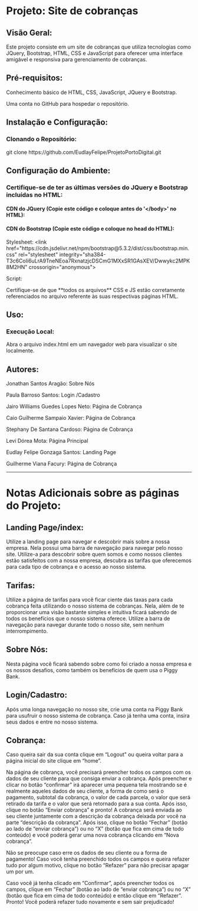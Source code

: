 <h1>Projeto: Site de cobranças</h1>
<h2>Visão Geral:</h2>
<p>Este projeto consiste em um site de cobranças que utiliza tecnologias como JQuery, Bootstrap, HTML, CSS e JavaScript para oferecer uma interface amigável e responsiva para gerenciamento de cobranças.</p>

<h2>Pré-requisitos:</h2>
<p>Conhecimento básico de HTML, CSS, JavaScript, JQuery e Bootstrap.</p>
<p>Uma conta no GitHub para hospedar o repositório.</p>

<h2>Instalação e Configuração:</h2>
<h3>Clonando o Repositório:</h3>
<p>git clone https://github.com/EudlayFelipe/ProjetoPortoDigital.git</p>

<h2>Configuração do Ambiente:</h2>
<h3>Certifique-se de ter as últimas versões do JQuery e Bootstrap incluídas no HTML:</h3>
<h4>CDN do JQuery (Copie este código e coloque antes do '&lt;/body&gt;' no HTML):</h4>
<p><script src="https://code.jquery.com/jquery-3.7.1.min.js"   integrity="sha256-/JqT3SQfawRcv/BIHPThkBvs0OEvtFFmqPF/lYI/Cxo="crossorigin="anonymous"></script></p>
<H4>CDN do Bootstrap (Copie este código e coloque no head do HTML):</H4>
<p> Stylesheet: &lt;link href="https://cdn.jsdelivr.net/npm/bootstrap@5.3.2/dist/css/bootstrap.min.css" rel="stylesheet" integrity="sha384-T3c6CoIi6uLrA9TneNEoa7RxnatzjcDSCmG1MXxSR1GAsXEV/Dwwykc2MPK8M2HN" crossorigin="anonymous"&gt;</p>
<p> Script: <script src="https://cdn.jsdelivr.net/npm/bootstrap@5.3.2/dist/js/bootstrap.bundle.min.js integrity="sha384-C6RzsynM9kWDrMNeT87bh95OGNyZPhcTNXj1NW7RuBCsyN/o0jlpcV8Qyq46cDfL" crossorigin="anonymous"></script></p>

<p>Certifique-se de que **todos os arquivos** CSS e JS estão corretamente referenciados no arquivo referente às suas respectivas páginas HTML.</p>

<h2>Uso:</h2>
<h3>Execução Local:</h3>
Abra o arquivo index.html em um navegador web para visualizar o site localmente.

<h2>Autores:</h2>
<P>Jonathan Santos Aragão: Sobre Nós</P>

<p>Paula Barroso Santos: Login /Cadastro</p>

<p>Jairo Williams Guedes Lopes Neto: Página de Cobrança</p>

<p>Caio Guilherme Sampaio Xavier: Página de Cobrança</p>

<p>Stephany De Santana Cardoso: Página de Cobrança</p>

<p>Levi Dórea Mota: Página Principal</p>

<p>Eudlay Felipe Gonzaga Santos: Landing Page</p>

<p>Guilherme Viana Facury: Página de Cobrança</p>
<hr>

<h1>Notas Adicionais sobre as páginas do Projeto:</h2>
<h2>Landing Page/index:</h2>
<p>Utilize a landing page para navegar e descobrir mais sobre a nossa empresa. Nela possui uma barra de navegação para navegar pelo nosso site. Utilize-a para descobrir sobre quem somos e como nossos clientes estão satisfeitos com a nossa empresa, descubra as tarifas que oferecemos para cada tipo de cobrança e o acesso ao nosso sistema.</p>

<h2>Tarifas:</h2>
<P>Utilize a página de tarifas para você ficar ciente das taxas para cada cobrança feita utilizando o nosso sistema de cobranças. Nela, além de te proporcionar uma visão bastante simples e intuitiva ficará sabendo de todos os benefícios que o nosso sistema oferece. Utilize a barra de navegação para navegar durante todo o nosso site, sem nenhum interrompimento.</P>

<h2>Sobre Nós:</h2>
<p>Nesta página você ficará sabendo sobre como foi criado a nossa empresa e os nossos desafios, como também os benefícios de quem usa o Piggy Bank.</p>

<h2>Login/Cadastro:</h2>
<p>Após uma longa navegação no nosso site, crie uma conta na Piggy Bank para usufruir o nosso sistema de cobrança. Caso já tenha uma conta, insira seus dados e entre no nosso sistema.</p>

<h2>Cobrança:</h2>
<p>Caso queira sair da sua conta clique em “Logout" ou queira voltar para a página inicial do site clique em “home”.</p>

<p>Na página de cobrança, você precisará preencher todos os campos com os dados de seu cliente para que consiga enviar a cobrança. Após preencher e clicar no botão “confirmar” irá aparecer uma pequena tela mostrando se é realmente aqueles dados de seu cliente, a forma de como será o pagamento, subtotal da cobrança, o valor de cada parcela, o valor que será retirado da tarifa e o valor que será retornado para a sua conta. Após isso, clique no botão “Enviar cobrança” e pronto! A cobrança será enviada ao seu cliente juntamente com a descrição da cobrança deixada por você na parte “descrição da cobrança”. Após isso, clique no botão “Fechar” (botão ao lado de “enviar cobrança”) ou no “X” (botão que fica em cima de todo conteúdo) e você poderá gerar uma nova cobrança clicando em “Nova cobrança”.</p>

<p>Não se preocupe caso erre os dados de seu cliente ou a forma de pagamento! Caso você tenha preenchido todos os campos e queira refazer tudo por algum motivo, clique no botão “Refazer” para não precisar apagar um por um. </p>
<p>Caso você já tenha clicado em “Confirmar”, após preencher todos os campos, clique em “Fechar” (botão ao lado de “enviar cobrança”) ou no “X” (botão que fica em cima de todo conteúdo) e então clique em “Refazer”. Pronto! Você poderá refazer tudo novamente e sem sair prejudicado!</p>

